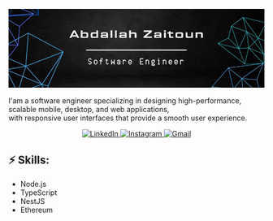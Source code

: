 ![Header image](https://github.com/abdallah3z22/abdallah3z22/blob/main/Assets/WhatsApp%20Image%202025-09-15%20at%2016.06.52_2acadcdc.jpg)

<!-- You can create your own header images using Canva, it has a lot of templates. If you do, use the following link https://www.canva.com/join/celeriac-tread-jellyfish -->

I'am a software engineer specializing in designing high-performance, scalable mobile, desktop, and web applications,  
with responsive user interfaces that provide a smooth user experience.

<p align="center">
  <a href="https://www.linkedin.com/in/abdallah-zaitoun-133754348?utm_source=share&utm_campaign=share_via&utm_content=profile&utm_medium=android_app">
    <img src="https://img.shields.io/badge/-LinkedIn-0077B5?style=flat-square&logo=linkedin&logoColor=white" alt="LinkedIn"/>
  </a>
  <a href="https://www.instagram.com/alghayib_3z22?igsh=ZWg1Ym8xazFxem52">
    <img src="https://img.shields.io/badge/-Instagram-e4405f?style=flat-square&logo=Instagram&logoColor=white" alt="Instagram"/>
  </a>
  <a href="mailto:abdallahzaytoon42@gmail.com">
    <img src="https://img.shields.io/badge/-Gmail-d14836?style=flat-square&logo=Gmail&logoColor=white" alt="Gmail"/>
  </a>
</p>

## ⚡ Skills:
- Node.js  
- TypeScript  
- NestJS  
- Ethereum
